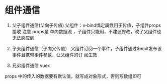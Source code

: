 # 组件通信
1. 父子组件通信(父向子传值) 
    父组件：v-bind绑定属性用于传值，子组件props接收
    注意 props是 单向数据流 ，子组件只能用，不建议修改，改了父组件也无法感应到

2. 子夫组件通信（子向父传值）
    父组件订阅一个事件，子组件通过$emit发布该事件且携带事件参数，让父组件的订
    阅生效

3. 兄弟组件通信
    vuex

props 中的传入的数据要有默认值，就写成对象形式，否则写数组即可